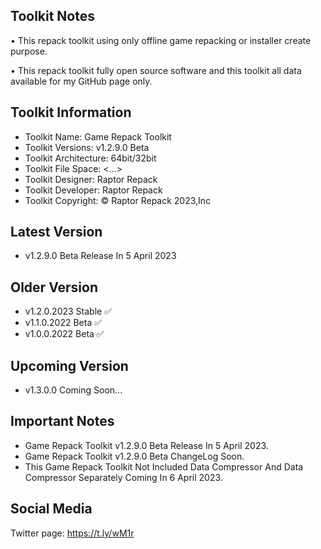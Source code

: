 Toolkit Notes
-----------------------------------------------

• This repack toolkit using only offline game repacking or installer create purpose.

• This repack toolkit fully open source software and this toolkit all data available for my GitHub page only.

Toolkit Information
-----------------------------------------------
- Toolkit Name: Game Repack Toolkit
- Toolkit Versions: v1.2.9.0 Beta
- Toolkit Architecture: 64bit/32bit
- Toolkit File Space: <...>
- Toolkit Designer: Raptor Repack
- Toolkit Developer: Raptor Repack
- Toolkit Copyright: © Raptor Repack 2023,Inc

Latest Version
-----------------------------------------------
- v1.2.9.0 Beta Release In 5 April 2023

Older Version
-----------------------------------------------
- v1.2.0.2023 Stable ✅
- v1.1.0.2022 Beta ✅
- v1.0.0.2022 Beta ✅

Upcoming Version
-----------------------------------------------
- v1.3.0.0 Coming Soon...

Important Notes
-----------------------------------------------
- Game Repack Toolkit v1.2.9.0 Beta Release In 5 April 2023.
- Game Repack Toolkit v1.2.9.0 Beta ChangeLog Soon.
- This Game Repack Toolkit Not Included Data Compressor And Data Compressor Separately Coming In 6 April 2023.

Social Media
-----------------------------------------------
Twitter page: https://t.ly/wM1r
